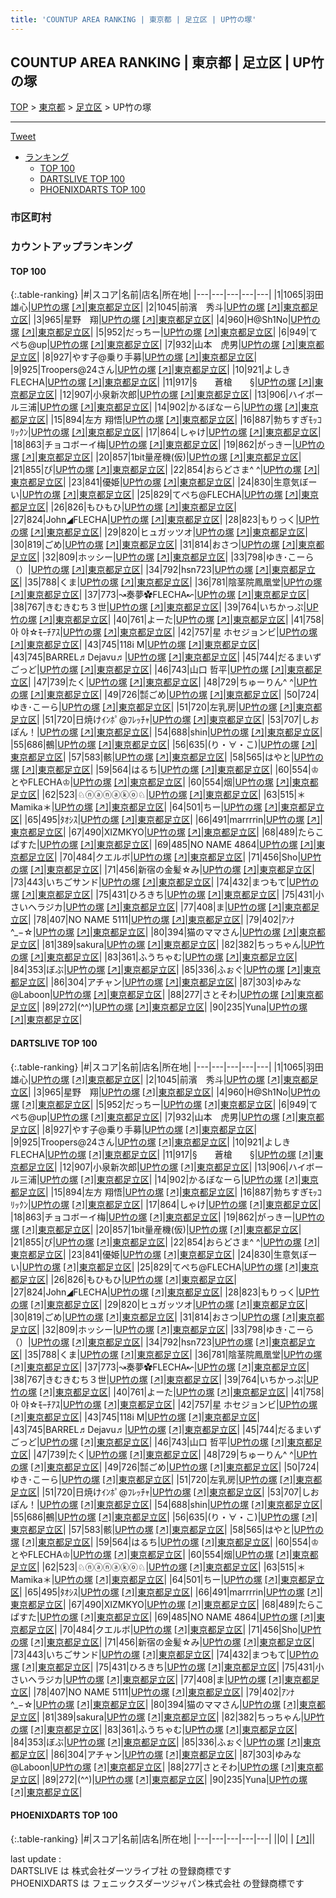 ```yaml
---
title: 'COUNTUP AREA RANKING | 東京都 | 足立区 | UP竹の塚'
---
```

## COUNTUP AREA RANKING | 東京都 | 足立区 | UP竹の塚

[TOP](/darts/rank/) > [東京都](/darts/rank/東京都/) > [足立区](/darts/rank/東京都/足立区/) > UP竹の塚

___

<a href="https://twitter.com/share?ref_src=twsrc%5Etfw" data-text="COUNTUP AREA RANKING | 東京都足立区UP竹の塚" class="twitter-share-button" data-hashtags="DARTSLIVE,PHOENIXDARTS,darts,ダーツ" data-show-count="false">Tweet</a>

* [ランキング](#カウントアップランキング)
    * [TOP 100](#top-100)
    * [DARTSLIVE TOP 100](#dartslive-top-100)
    * [PHOENIXDARTS TOP 100](#phoenixdarts-top-100)

### 市区町村

<ul>

</ul>

### カウントアップランキング

#### TOP 100



{:.table-ranking}
|#|スコア|名前|店名|所在地|
|---|---|---|---|---|
|1|1065|<span class="rank-name-dl">羽田 雄心</span>|<a href="/darts/rank/shops/2d61fae7ee009534774c926eb736cb5a.html">UP竹の塚</a> <a href="https://search.dartslive.com/jp/shop/2d61fae7ee009534774c926eb736cb5a">[↗]</a>|<a href="/darts/rank/東京都/足立区">東京都足立区</a>|
|2|1045|<span class="rank-name-dl">前濱　秀斗</span>|<a href="/darts/rank/shops/2d61fae7ee009534774c926eb736cb5a.html">UP竹の塚</a> <a href="https://search.dartslive.com/jp/shop/2d61fae7ee009534774c926eb736cb5a">[↗]</a>|<a href="/darts/rank/東京都/足立区">東京都足立区</a>|
|3|965|<span class="rank-name-dl">星野　翔</span>|<a href="/darts/rank/shops/2d61fae7ee009534774c926eb736cb5a.html">UP竹の塚</a> <a href="https://search.dartslive.com/jp/shop/2d61fae7ee009534774c926eb736cb5a">[↗]</a>|<a href="/darts/rank/東京都/足立区">東京都足立区</a>|
|4|960|<span class="rank-name-dl">H@Sh1No</span>|<a href="/darts/rank/shops/2d61fae7ee009534774c926eb736cb5a.html">UP竹の塚</a> <a href="https://search.dartslive.com/jp/shop/2d61fae7ee009534774c926eb736cb5a">[↗]</a>|<a href="/darts/rank/東京都/足立区">東京都足立区</a>|
|5|952|<span class="rank-name-dl">だっちー</span>|<a href="/darts/rank/shops/2d61fae7ee009534774c926eb736cb5a.html">UP竹の塚</a> <a href="https://search.dartslive.com/jp/shop/2d61fae7ee009534774c926eb736cb5a">[↗]</a>|<a href="/darts/rank/東京都/足立区">東京都足立区</a>|
|6|949|<span class="rank-name-dl">てぺち@up</span>|<a href="/darts/rank/shops/2d61fae7ee009534774c926eb736cb5a.html">UP竹の塚</a> <a href="https://search.dartslive.com/jp/shop/2d61fae7ee009534774c926eb736cb5a">[↗]</a>|<a href="/darts/rank/東京都/足立区">東京都足立区</a>|
|7|932|<span class="rank-name-dl">山本　虎男</span>|<a href="/darts/rank/shops/2d61fae7ee009534774c926eb736cb5a.html">UP竹の塚</a> <a href="https://search.dartslive.com/jp/shop/2d61fae7ee009534774c926eb736cb5a">[↗]</a>|<a href="/darts/rank/東京都/足立区">東京都足立区</a>|
|8|927|<span class="rank-name-dl">やす子@乗り手募</span>|<a href="/darts/rank/shops/2d61fae7ee009534774c926eb736cb5a.html">UP竹の塚</a> <a href="https://search.dartslive.com/jp/shop/2d61fae7ee009534774c926eb736cb5a">[↗]</a>|<a href="/darts/rank/東京都/足立区">東京都足立区</a>|
|9|925|<span class="rank-name-dl">Troopers@24さん</span>|<a href="/darts/rank/shops/2d61fae7ee009534774c926eb736cb5a.html">UP竹の塚</a> <a href="https://search.dartslive.com/jp/shop/2d61fae7ee009534774c926eb736cb5a">[↗]</a>|<a href="/darts/rank/東京都/足立区">東京都足立区</a>|
|10|921|<span class="rank-name-dl">よしきFLECHA</span>|<a href="/darts/rank/shops/2d61fae7ee009534774c926eb736cb5a.html">UP竹の塚</a> <a href="https://search.dartslive.com/jp/shop/2d61fae7ee009534774c926eb736cb5a">[↗]</a>|<a href="/darts/rank/東京都/足立区">東京都足立区</a>|
|11|917|<span class="rank-name-dl">§　　蒼槍　　§</span>|<a href="/darts/rank/shops/2d61fae7ee009534774c926eb736cb5a.html">UP竹の塚</a> <a href="https://search.dartslive.com/jp/shop/2d61fae7ee009534774c926eb736cb5a">[↗]</a>|<a href="/darts/rank/東京都/足立区">東京都足立区</a>|
|12|907|<span class="rank-name-dl">小泉新次郎</span>|<a href="/darts/rank/shops/2d61fae7ee009534774c926eb736cb5a.html">UP竹の塚</a> <a href="https://search.dartslive.com/jp/shop/2d61fae7ee009534774c926eb736cb5a">[↗]</a>|<a href="/darts/rank/東京都/足立区">東京都足立区</a>|
|13|906|<span class="rank-name-dl">ハイボール三浦</span>|<a href="/darts/rank/shops/2d61fae7ee009534774c926eb736cb5a.html">UP竹の塚</a> <a href="https://search.dartslive.com/jp/shop/2d61fae7ee009534774c926eb736cb5a">[↗]</a>|<a href="/darts/rank/東京都/足立区">東京都足立区</a>|
|14|902|<span class="rank-name-dl">かるぼなーら</span>|<a href="/darts/rank/shops/2d61fae7ee009534774c926eb736cb5a.html">UP竹の塚</a> <a href="https://search.dartslive.com/jp/shop/2d61fae7ee009534774c926eb736cb5a">[↗]</a>|<a href="/darts/rank/東京都/足立区">東京都足立区</a>|
|15|894|<span class="rank-name-dl">左方 翔悟</span>|<a href="/darts/rank/shops/2d61fae7ee009534774c926eb736cb5a.html">UP竹の塚</a> <a href="https://search.dartslive.com/jp/shop/2d61fae7ee009534774c926eb736cb5a">[↗]</a>|<a href="/darts/rank/東京都/足立区">東京都足立区</a>|
|16|887|<span class="rank-name-dl">勃ちすぎﾓｯｺﾘｯｸﾝ</span>|<a href="/darts/rank/shops/2d61fae7ee009534774c926eb736cb5a.html">UP竹の塚</a> <a href="https://search.dartslive.com/jp/shop/2d61fae7ee009534774c926eb736cb5a">[↗]</a>|<a href="/darts/rank/東京都/足立区">東京都足立区</a>|
|17|864|<span class="rank-name-dl">しゃけ</span>|<a href="/darts/rank/shops/2d61fae7ee009534774c926eb736cb5a.html">UP竹の塚</a> <a href="https://search.dartslive.com/jp/shop/2d61fae7ee009534774c926eb736cb5a">[↗]</a>|<a href="/darts/rank/東京都/足立区">東京都足立区</a>|
|18|863|<span class="rank-name-dl">チョコボーイ梅</span>|<a href="/darts/rank/shops/2d61fae7ee009534774c926eb736cb5a.html">UP竹の塚</a> <a href="https://search.dartslive.com/jp/shop/2d61fae7ee009534774c926eb736cb5a">[↗]</a>|<a href="/darts/rank/東京都/足立区">東京都足立区</a>|
|19|862|<span class="rank-name-dl">がっきー</span>|<a href="/darts/rank/shops/2d61fae7ee009534774c926eb736cb5a.html">UP竹の塚</a> <a href="https://search.dartslive.com/jp/shop/2d61fae7ee009534774c926eb736cb5a">[↗]</a>|<a href="/darts/rank/東京都/足立区">東京都足立区</a>|
|20|857|<span class="rank-name-dl">1bit量産機(仮)</span>|<a href="/darts/rank/shops/2d61fae7ee009534774c926eb736cb5a.html">UP竹の塚</a> <a href="https://search.dartslive.com/jp/shop/2d61fae7ee009534774c926eb736cb5a">[↗]</a>|<a href="/darts/rank/東京都/足立区">東京都足立区</a>|
|21|855|<span class="rank-name-dl">ぴ</span>|<a href="/darts/rank/shops/2d61fae7ee009534774c926eb736cb5a.html">UP竹の塚</a> <a href="https://search.dartslive.com/jp/shop/2d61fae7ee009534774c926eb736cb5a">[↗]</a>|<a href="/darts/rank/東京都/足立区">東京都足立区</a>|
|22|854|<span class="rank-name-dl">おらどさま^ ^</span>|<a href="/darts/rank/shops/2d61fae7ee009534774c926eb736cb5a.html">UP竹の塚</a> <a href="https://search.dartslive.com/jp/shop/2d61fae7ee009534774c926eb736cb5a">[↗]</a>|<a href="/darts/rank/東京都/足立区">東京都足立区</a>|
|23|841|<span class="rank-name-dl">優姫</span>|<a href="/darts/rank/shops/2d61fae7ee009534774c926eb736cb5a.html">UP竹の塚</a> <a href="https://search.dartslive.com/jp/shop/2d61fae7ee009534774c926eb736cb5a">[↗]</a>|<a href="/darts/rank/東京都/足立区">東京都足立区</a>|
|24|830|<span class="rank-name-dl">生意気ぼーい</span>|<a href="/darts/rank/shops/2d61fae7ee009534774c926eb736cb5a.html">UP竹の塚</a> <a href="https://search.dartslive.com/jp/shop/2d61fae7ee009534774c926eb736cb5a">[↗]</a>|<a href="/darts/rank/東京都/足立区">東京都足立区</a>|
|25|829|<span class="rank-name-dl">てぺち@FLECHA</span>|<a href="/darts/rank/shops/2d61fae7ee009534774c926eb736cb5a.html">UP竹の塚</a> <a href="https://search.dartslive.com/jp/shop/2d61fae7ee009534774c926eb736cb5a">[↗]</a>|<a href="/darts/rank/東京都/足立区">東京都足立区</a>|
|26|826|<span class="rank-name-dl">もひもひ</span>|<a href="/darts/rank/shops/2d61fae7ee009534774c926eb736cb5a.html">UP竹の塚</a> <a href="https://search.dartslive.com/jp/shop/2d61fae7ee009534774c926eb736cb5a">[↗]</a>|<a href="/darts/rank/東京都/足立区">東京都足立区</a>|
|27|824|<span class="rank-name-dl">John◢FLECHA</span>|<a href="/darts/rank/shops/2d61fae7ee009534774c926eb736cb5a.html">UP竹の塚</a> <a href="https://search.dartslive.com/jp/shop/2d61fae7ee009534774c926eb736cb5a">[↗]</a>|<a href="/darts/rank/東京都/足立区">東京都足立区</a>|
|28|823|<span class="rank-name-dl">もりっく</span>|<a href="/darts/rank/shops/2d61fae7ee009534774c926eb736cb5a.html">UP竹の塚</a> <a href="https://search.dartslive.com/jp/shop/2d61fae7ee009534774c926eb736cb5a">[↗]</a>|<a href="/darts/rank/東京都/足立区">東京都足立区</a>|
|29|820|<span class="rank-name-dl">ヒュガッツオ</span>|<a href="/darts/rank/shops/2d61fae7ee009534774c926eb736cb5a.html">UP竹の塚</a> <a href="https://search.dartslive.com/jp/shop/2d61fae7ee009534774c926eb736cb5a">[↗]</a>|<a href="/darts/rank/東京都/足立区">東京都足立区</a>|
|30|819|<span class="rank-name-dl">ごめ</span>|<a href="/darts/rank/shops/2d61fae7ee009534774c926eb736cb5a.html">UP竹の塚</a> <a href="https://search.dartslive.com/jp/shop/2d61fae7ee009534774c926eb736cb5a">[↗]</a>|<a href="/darts/rank/東京都/足立区">東京都足立区</a>|
|31|814|<span class="rank-name-dl">おさつ</span>|<a href="/darts/rank/shops/2d61fae7ee009534774c926eb736cb5a.html">UP竹の塚</a> <a href="https://search.dartslive.com/jp/shop/2d61fae7ee009534774c926eb736cb5a">[↗]</a>|<a href="/darts/rank/東京都/足立区">東京都足立区</a>|
|32|809|<span class="rank-name-dl">ホッシー</span>|<a href="/darts/rank/shops/2d61fae7ee009534774c926eb736cb5a.html">UP竹の塚</a> <a href="https://search.dartslive.com/jp/shop/2d61fae7ee009534774c926eb736cb5a">[↗]</a>|<a href="/darts/rank/東京都/足立区">東京都足立区</a>|
|33|798|<span class="rank-name-dl">ゆき･こーら（）</span>|<a href="/darts/rank/shops/2d61fae7ee009534774c926eb736cb5a.html">UP竹の塚</a> <a href="https://search.dartslive.com/jp/shop/2d61fae7ee009534774c926eb736cb5a">[↗]</a>|<a href="/darts/rank/東京都/足立区">東京都足立区</a>|
|34|792|<span class="rank-name-dl">hsn723</span>|<a href="/darts/rank/shops/2d61fae7ee009534774c926eb736cb5a.html">UP竹の塚</a> <a href="https://search.dartslive.com/jp/shop/2d61fae7ee009534774c926eb736cb5a">[↗]</a>|<a href="/darts/rank/東京都/足立区">東京都足立区</a>|
|35|788|<span class="rank-name-dl">くま</span>|<a href="/darts/rank/shops/2d61fae7ee009534774c926eb736cb5a.html">UP竹の塚</a> <a href="https://search.dartslive.com/jp/shop/2d61fae7ee009534774c926eb736cb5a">[↗]</a>|<a href="/darts/rank/東京都/足立区">東京都足立区</a>|
|36|781|<span class="rank-name-dl">陰茎院鳳凰堂</span>|<a href="/darts/rank/shops/2d61fae7ee009534774c926eb736cb5a.html">UP竹の塚</a> <a href="https://search.dartslive.com/jp/shop/2d61fae7ee009534774c926eb736cb5a">[↗]</a>|<a href="/darts/rank/東京都/足立区">東京都足立区</a>|
|37|773|<span class="rank-name-dl">↝奏夢✿FLECHA↜</span>|<a href="/darts/rank/shops/2d61fae7ee009534774c926eb736cb5a.html">UP竹の塚</a> <a href="https://search.dartslive.com/jp/shop/2d61fae7ee009534774c926eb736cb5a">[↗]</a>|<a href="/darts/rank/東京都/足立区">東京都足立区</a>|
|38|767|<span class="rank-name-dl">きむきむち３世</span>|<a href="/darts/rank/shops/2d61fae7ee009534774c926eb736cb5a.html">UP竹の塚</a> <a href="https://search.dartslive.com/jp/shop/2d61fae7ee009534774c926eb736cb5a">[↗]</a>|<a href="/darts/rank/東京都/足立区">東京都足立区</a>|
|39|764|<span class="rank-name-dl">いちかっぷ</span>|<a href="/darts/rank/shops/2d61fae7ee009534774c926eb736cb5a.html">UP竹の塚</a> <a href="https://search.dartslive.com/jp/shop/2d61fae7ee009534774c926eb736cb5a">[↗]</a>|<a href="/darts/rank/東京都/足立区">東京都足立区</a>|
|40|761|<span class="rank-name-dl">よーた</span>|<a href="/darts/rank/shops/2d61fae7ee009534774c926eb736cb5a.html">UP竹の塚</a> <a href="https://search.dartslive.com/jp/shop/2d61fae7ee009534774c926eb736cb5a">[↗]</a>|<a href="/darts/rank/東京都/足立区">東京都足立区</a>|
|41|758|<span class="rank-name-dl">아 야‪☆ﾓｰﾁｱｽ</span>|<a href="/darts/rank/shops/2d61fae7ee009534774c926eb736cb5a.html">UP竹の塚</a> <a href="https://search.dartslive.com/jp/shop/2d61fae7ee009534774c926eb736cb5a">[↗]</a>|<a href="/darts/rank/東京都/足立区">東京都足立区</a>|
|42|757|<span class="rank-name-dl">星 ホセジョンビ</span>|<a href="/darts/rank/shops/2d61fae7ee009534774c926eb736cb5a.html">UP竹の塚</a> <a href="https://search.dartslive.com/jp/shop/2d61fae7ee009534774c926eb736cb5a">[↗]</a>|<a href="/darts/rank/東京都/足立区">東京都足立区</a>|
|43|745|<span class="rank-name-dl">118i M</span>|<a href="/darts/rank/shops/2d61fae7ee009534774c926eb736cb5a.html">UP竹の塚</a> <a href="https://search.dartslive.com/jp/shop/2d61fae7ee009534774c926eb736cb5a">[↗]</a>|<a href="/darts/rank/東京都/足立区">東京都足立区</a>|
|43|745|<span class="rank-name-dl">BARREL♬Dejavu♬</span>|<a href="/darts/rank/shops/2d61fae7ee009534774c926eb736cb5a.html">UP竹の塚</a> <a href="https://search.dartslive.com/jp/shop/2d61fae7ee009534774c926eb736cb5a">[↗]</a>|<a href="/darts/rank/東京都/足立区">東京都足立区</a>|
|45|744|<span class="rank-name-dl">だるまいずごっど</span>|<a href="/darts/rank/shops/2d61fae7ee009534774c926eb736cb5a.html">UP竹の塚</a> <a href="https://search.dartslive.com/jp/shop/2d61fae7ee009534774c926eb736cb5a">[↗]</a>|<a href="/darts/rank/東京都/足立区">東京都足立区</a>|
|46|743|<span class="rank-name-dl">山口 哲平</span>|<a href="/darts/rank/shops/2d61fae7ee009534774c926eb736cb5a.html">UP竹の塚</a> <a href="https://search.dartslive.com/jp/shop/2d61fae7ee009534774c926eb736cb5a">[↗]</a>|<a href="/darts/rank/東京都/足立区">東京都足立区</a>|
|47|739|<span class="rank-name-dl">たく</span>|<a href="/darts/rank/shops/2d61fae7ee009534774c926eb736cb5a.html">UP竹の塚</a> <a href="https://search.dartslive.com/jp/shop/2d61fae7ee009534774c926eb736cb5a">[↗]</a>|<a href="/darts/rank/東京都/足立区">東京都足立区</a>|
|48|729|<span class="rank-name-dl">ちゅーりん^ ^</span>|<a href="/darts/rank/shops/2d61fae7ee009534774c926eb736cb5a.html">UP竹の塚</a> <a href="https://search.dartslive.com/jp/shop/2d61fae7ee009534774c926eb736cb5a">[↗]</a>|<a href="/darts/rank/東京都/足立区">東京都足立区</a>|
|49|726|<span class="rank-name-dl">㍿ごめ</span>|<a href="/darts/rank/shops/2d61fae7ee009534774c926eb736cb5a.html">UP竹の塚</a> <a href="https://search.dartslive.com/jp/shop/2d61fae7ee009534774c926eb736cb5a">[↗]</a>|<a href="/darts/rank/東京都/足立区">東京都足立区</a>|
|50|724|<span class="rank-name-dl">ゆき･こーら</span>|<a href="/darts/rank/shops/2d61fae7ee009534774c926eb736cb5a.html">UP竹の塚</a> <a href="https://search.dartslive.com/jp/shop/2d61fae7ee009534774c926eb736cb5a">[↗]</a>|<a href="/darts/rank/東京都/足立区">東京都足立区</a>|
|51|720|<span class="rank-name-dl">左乳房</span>|<a href="/darts/rank/shops/2d61fae7ee009534774c926eb736cb5a.html">UP竹の塚</a> <a href="https://search.dartslive.com/jp/shop/2d61fae7ee009534774c926eb736cb5a">[↗]</a>|<a href="/darts/rank/東京都/足立区">東京都足立区</a>|
|51|720|<span class="rank-name-dl">日焼けｲﾝﾎﾟ@ﾌﾚｯﾁｬ</span>|<a href="/darts/rank/shops/2d61fae7ee009534774c926eb736cb5a.html">UP竹の塚</a> <a href="https://search.dartslive.com/jp/shop/2d61fae7ee009534774c926eb736cb5a">[↗]</a>|<a href="/darts/rank/東京都/足立区">東京都足立区</a>|
|53|707|<span class="rank-name-dl">しおぽん！</span>|<a href="/darts/rank/shops/2d61fae7ee009534774c926eb736cb5a.html">UP竹の塚</a> <a href="https://search.dartslive.com/jp/shop/2d61fae7ee009534774c926eb736cb5a">[↗]</a>|<a href="/darts/rank/東京都/足立区">東京都足立区</a>|
|54|688|<span class="rank-name-dl">shin</span>|<a href="/darts/rank/shops/2d61fae7ee009534774c926eb736cb5a.html">UP竹の塚</a> <a href="https://search.dartslive.com/jp/shop/2d61fae7ee009534774c926eb736cb5a">[↗]</a>|<a href="/darts/rank/東京都/足立区">東京都足立区</a>|
|55|686|<span class="rank-name-dl">鵺</span>|<a href="/darts/rank/shops/2d61fae7ee009534774c926eb736cb5a.html">UP竹の塚</a> <a href="https://search.dartslive.com/jp/shop/2d61fae7ee009534774c926eb736cb5a">[↗]</a>|<a href="/darts/rank/東京都/足立区">東京都足立区</a>|
|56|635|<span class="rank-name-dl">(り・∀・こ)</span>|<a href="/darts/rank/shops/2d61fae7ee009534774c926eb736cb5a.html">UP竹の塚</a> <a href="https://search.dartslive.com/jp/shop/2d61fae7ee009534774c926eb736cb5a">[↗]</a>|<a href="/darts/rank/東京都/足立区">東京都足立区</a>|
|57|583|<span class="rank-name-dl">骸</span>|<a href="/darts/rank/shops/2d61fae7ee009534774c926eb736cb5a.html">UP竹の塚</a> <a href="https://search.dartslive.com/jp/shop/2d61fae7ee009534774c926eb736cb5a">[↗]</a>|<a href="/darts/rank/東京都/足立区">東京都足立区</a>|
|58|565|<span class="rank-name-dl">はやと</span>|<a href="/darts/rank/shops/2d61fae7ee009534774c926eb736cb5a.html">UP竹の塚</a> <a href="https://search.dartslive.com/jp/shop/2d61fae7ee009534774c926eb736cb5a">[↗]</a>|<a href="/darts/rank/東京都/足立区">東京都足立区</a>|
|59|564|<span class="rank-name-dl">はるち</span>|<a href="/darts/rank/shops/2d61fae7ee009534774c926eb736cb5a.html">UP竹の塚</a> <a href="https://search.dartslive.com/jp/shop/2d61fae7ee009534774c926eb736cb5a">[↗]</a>|<a href="/darts/rank/東京都/足立区">東京都足立区</a>|
|60|554|<span class="rank-name-dl">♔とやFLECHA♔</span>|<a href="/darts/rank/shops/2d61fae7ee009534774c926eb736cb5a.html">UP竹の塚</a> <a href="https://search.dartslive.com/jp/shop/2d61fae7ee009534774c926eb736cb5a">[↗]</a>|<a href="/darts/rank/東京都/足立区">東京都足立区</a>|
|60|554|<span class="rank-name-dl">烟</span>|<a href="/darts/rank/shops/2d61fae7ee009534774c926eb736cb5a.html">UP竹の塚</a> <a href="https://search.dartslive.com/jp/shop/2d61fae7ee009534774c926eb736cb5a">[↗]</a>|<a href="/darts/rank/東京都/足立区">東京都足立区</a>|
|62|523|<span class="rank-name-dl">♘ⓝⓐⓝⓐⓚⓞ♘</span>|<a href="/darts/rank/shops/2d61fae7ee009534774c926eb736cb5a.html">UP竹の塚</a> <a href="https://search.dartslive.com/jp/shop/2d61fae7ee009534774c926eb736cb5a">[↗]</a>|<a href="/darts/rank/東京都/足立区">東京都足立区</a>|
|63|515|<span class="rank-name-dl">＊Mamika＊</span>|<a href="/darts/rank/shops/2d61fae7ee009534774c926eb736cb5a.html">UP竹の塚</a> <a href="https://search.dartslive.com/jp/shop/2d61fae7ee009534774c926eb736cb5a">[↗]</a>|<a href="/darts/rank/東京都/足立区">東京都足立区</a>|
|64|501|<span class="rank-name-dl">ちー</span>|<a href="/darts/rank/shops/2d61fae7ee009534774c926eb736cb5a.html">UP竹の塚</a> <a href="https://search.dartslive.com/jp/shop/2d61fae7ee009534774c926eb736cb5a">[↗]</a>|<a href="/darts/rank/東京都/足立区">東京都足立区</a>|
|65|495|<span class="rank-name-dl">ﾀｵｼｽ</span>|<a href="/darts/rank/shops/2d61fae7ee009534774c926eb736cb5a.html">UP竹の塚</a> <a href="https://search.dartslive.com/jp/shop/2d61fae7ee009534774c926eb736cb5a">[↗]</a>|<a href="/darts/rank/東京都/足立区">東京都足立区</a>|
|66|491|<span class="rank-name-dl">marrrrin</span>|<a href="/darts/rank/shops/2d61fae7ee009534774c926eb736cb5a.html">UP竹の塚</a> <a href="https://search.dartslive.com/jp/shop/2d61fae7ee009534774c926eb736cb5a">[↗]</a>|<a href="/darts/rank/東京都/足立区">東京都足立区</a>|
|67|490|<span class="rank-name-dl">XIZMKYO</span>|<a href="/darts/rank/shops/2d61fae7ee009534774c926eb736cb5a.html">UP竹の塚</a> <a href="https://search.dartslive.com/jp/shop/2d61fae7ee009534774c926eb736cb5a">[↗]</a>|<a href="/darts/rank/東京都/足立区">東京都足立区</a>|
|68|489|<span class="rank-name-dl">たらこぱすた</span>|<a href="/darts/rank/shops/2d61fae7ee009534774c926eb736cb5a.html">UP竹の塚</a> <a href="https://search.dartslive.com/jp/shop/2d61fae7ee009534774c926eb736cb5a">[↗]</a>|<a href="/darts/rank/東京都/足立区">東京都足立区</a>|
|69|485|<span class="rank-name-dl">NO NAME 4864</span>|<a href="/darts/rank/shops/2d61fae7ee009534774c926eb736cb5a.html">UP竹の塚</a> <a href="https://search.dartslive.com/jp/shop/2d61fae7ee009534774c926eb736cb5a">[↗]</a>|<a href="/darts/rank/東京都/足立区">東京都足立区</a>|
|70|484|<span class="rank-name-dl">クエルボ</span>|<a href="/darts/rank/shops/2d61fae7ee009534774c926eb736cb5a.html">UP竹の塚</a> <a href="https://search.dartslive.com/jp/shop/2d61fae7ee009534774c926eb736cb5a">[↗]</a>|<a href="/darts/rank/東京都/足立区">東京都足立区</a>|
|71|456|<span class="rank-name-dl">Sho</span>|<a href="/darts/rank/shops/2d61fae7ee009534774c926eb736cb5a.html">UP竹の塚</a> <a href="https://search.dartslive.com/jp/shop/2d61fae7ee009534774c926eb736cb5a">[↗]</a>|<a href="/darts/rank/東京都/足立区">東京都足立区</a>|
|71|456|<span class="rank-name-dl">新宿の金髪☆み</span>|<a href="/darts/rank/shops/2d61fae7ee009534774c926eb736cb5a.html">UP竹の塚</a> <a href="https://search.dartslive.com/jp/shop/2d61fae7ee009534774c926eb736cb5a">[↗]</a>|<a href="/darts/rank/東京都/足立区">東京都足立区</a>|
|73|443|<span class="rank-name-dl">いちごサンド</span>|<a href="/darts/rank/shops/2d61fae7ee009534774c926eb736cb5a.html">UP竹の塚</a> <a href="https://search.dartslive.com/jp/shop/2d61fae7ee009534774c926eb736cb5a">[↗]</a>|<a href="/darts/rank/東京都/足立区">東京都足立区</a>|
|74|432|<span class="rank-name-dl">まつもて</span>|<a href="/darts/rank/shops/2d61fae7ee009534774c926eb736cb5a.html">UP竹の塚</a> <a href="https://search.dartslive.com/jp/shop/2d61fae7ee009534774c926eb736cb5a">[↗]</a>|<a href="/darts/rank/東京都/足立区">東京都足立区</a>|
|75|431|<span class="rank-name-dl">ひろきち</span>|<a href="/darts/rank/shops/2d61fae7ee009534774c926eb736cb5a.html">UP竹の塚</a> <a href="https://search.dartslive.com/jp/shop/2d61fae7ee009534774c926eb736cb5a">[↗]</a>|<a href="/darts/rank/東京都/足立区">東京都足立区</a>|
|75|431|<span class="rank-name-dl">小さいヘラジカ</span>|<a href="/darts/rank/shops/2d61fae7ee009534774c926eb736cb5a.html">UP竹の塚</a> <a href="https://search.dartslive.com/jp/shop/2d61fae7ee009534774c926eb736cb5a">[↗]</a>|<a href="/darts/rank/東京都/足立区">東京都足立区</a>|
|77|408|<span class="rank-name-dl">ま</span>|<a href="/darts/rank/shops/2d61fae7ee009534774c926eb736cb5a.html">UP竹の塚</a> <a href="https://search.dartslive.com/jp/shop/2d61fae7ee009534774c926eb736cb5a">[↗]</a>|<a href="/darts/rank/東京都/足立区">東京都足立区</a>|
|78|407|<span class="rank-name-dl">NO NAME 5111</span>|<a href="/darts/rank/shops/2d61fae7ee009534774c926eb736cb5a.html">UP竹の塚</a> <a href="https://search.dartslive.com/jp/shop/2d61fae7ee009534774c926eb736cb5a">[↗]</a>|<a href="/darts/rank/東京都/足立区">東京都足立区</a>|
|79|402|<span class="rank-name-dl">ｱﾝﾅ^_−☆</span>|<a href="/darts/rank/shops/2d61fae7ee009534774c926eb736cb5a.html">UP竹の塚</a> <a href="https://search.dartslive.com/jp/shop/2d61fae7ee009534774c926eb736cb5a">[↗]</a>|<a href="/darts/rank/東京都/足立区">東京都足立区</a>|
|80|394|<span class="rank-name-dl">猫のママさん</span>|<a href="/darts/rank/shops/2d61fae7ee009534774c926eb736cb5a.html">UP竹の塚</a> <a href="https://search.dartslive.com/jp/shop/2d61fae7ee009534774c926eb736cb5a">[↗]</a>|<a href="/darts/rank/東京都/足立区">東京都足立区</a>|
|81|389|<span class="rank-name-dl">sakura</span>|<a href="/darts/rank/shops/2d61fae7ee009534774c926eb736cb5a.html">UP竹の塚</a> <a href="https://search.dartslive.com/jp/shop/2d61fae7ee009534774c926eb736cb5a">[↗]</a>|<a href="/darts/rank/東京都/足立区">東京都足立区</a>|
|82|382|<span class="rank-name-dl">ちっちゃん</span>|<a href="/darts/rank/shops/2d61fae7ee009534774c926eb736cb5a.html">UP竹の塚</a> <a href="https://search.dartslive.com/jp/shop/2d61fae7ee009534774c926eb736cb5a">[↗]</a>|<a href="/darts/rank/東京都/足立区">東京都足立区</a>|
|83|361|<span class="rank-name-dl">ふうちゃむ</span>|<a href="/darts/rank/shops/2d61fae7ee009534774c926eb736cb5a.html">UP竹の塚</a> <a href="https://search.dartslive.com/jp/shop/2d61fae7ee009534774c926eb736cb5a">[↗]</a>|<a href="/darts/rank/東京都/足立区">東京都足立区</a>|
|84|353|<span class="rank-name-dl">ぼぶ</span>|<a href="/darts/rank/shops/2d61fae7ee009534774c926eb736cb5a.html">UP竹の塚</a> <a href="https://search.dartslive.com/jp/shop/2d61fae7ee009534774c926eb736cb5a">[↗]</a>|<a href="/darts/rank/東京都/足立区">東京都足立区</a>|
|85|336|<span class="rank-name-dl">ふぉぐ</span>|<a href="/darts/rank/shops/2d61fae7ee009534774c926eb736cb5a.html">UP竹の塚</a> <a href="https://search.dartslive.com/jp/shop/2d61fae7ee009534774c926eb736cb5a">[↗]</a>|<a href="/darts/rank/東京都/足立区">東京都足立区</a>|
|86|304|<span class="rank-name-dl">アチャン</span>|<a href="/darts/rank/shops/2d61fae7ee009534774c926eb736cb5a.html">UP竹の塚</a> <a href="https://search.dartslive.com/jp/shop/2d61fae7ee009534774c926eb736cb5a">[↗]</a>|<a href="/darts/rank/東京都/足立区">東京都足立区</a>|
|87|303|<span class="rank-name-dl">ゆみな@Laboon</span>|<a href="/darts/rank/shops/2d61fae7ee009534774c926eb736cb5a.html">UP竹の塚</a> <a href="https://search.dartslive.com/jp/shop/2d61fae7ee009534774c926eb736cb5a">[↗]</a>|<a href="/darts/rank/東京都/足立区">東京都足立区</a>|
|88|277|<span class="rank-name-dl">さとそわ</span>|<a href="/darts/rank/shops/2d61fae7ee009534774c926eb736cb5a.html">UP竹の塚</a> <a href="https://search.dartslive.com/jp/shop/2d61fae7ee009534774c926eb736cb5a">[↗]</a>|<a href="/darts/rank/東京都/足立区">東京都足立区</a>|
|89|272|<span class="rank-name-dl">(^^)</span>|<a href="/darts/rank/shops/2d61fae7ee009534774c926eb736cb5a.html">UP竹の塚</a> <a href="https://search.dartslive.com/jp/shop/2d61fae7ee009534774c926eb736cb5a">[↗]</a>|<a href="/darts/rank/東京都/足立区">東京都足立区</a>|
|90|235|<span class="rank-name-dl">Yuna</span>|<a href="/darts/rank/shops/2d61fae7ee009534774c926eb736cb5a.html">UP竹の塚</a> <a href="https://search.dartslive.com/jp/shop/2d61fae7ee009534774c926eb736cb5a">[↗]</a>|<a href="/darts/rank/東京都/足立区">東京都足立区</a>|


#### DARTSLIVE TOP 100



{:.table-ranking}
|#|スコア|名前|店名|所在地|
|---|---|---|---|---|
|1|1065|<span class="rank-name-dl">羽田 雄心</span>|<a href="/darts/rank/shops/2d61fae7ee009534774c926eb736cb5a.html">UP竹の塚</a> <a href="https://search.dartslive.com/jp/shop/2d61fae7ee009534774c926eb736cb5a">[↗]</a>|<a href="/darts/rank/東京都/足立区">東京都足立区</a>|
|2|1045|<span class="rank-name-dl">前濱　秀斗</span>|<a href="/darts/rank/shops/2d61fae7ee009534774c926eb736cb5a.html">UP竹の塚</a> <a href="https://search.dartslive.com/jp/shop/2d61fae7ee009534774c926eb736cb5a">[↗]</a>|<a href="/darts/rank/東京都/足立区">東京都足立区</a>|
|3|965|<span class="rank-name-dl">星野　翔</span>|<a href="/darts/rank/shops/2d61fae7ee009534774c926eb736cb5a.html">UP竹の塚</a> <a href="https://search.dartslive.com/jp/shop/2d61fae7ee009534774c926eb736cb5a">[↗]</a>|<a href="/darts/rank/東京都/足立区">東京都足立区</a>|
|4|960|<span class="rank-name-dl">H@Sh1No</span>|<a href="/darts/rank/shops/2d61fae7ee009534774c926eb736cb5a.html">UP竹の塚</a> <a href="https://search.dartslive.com/jp/shop/2d61fae7ee009534774c926eb736cb5a">[↗]</a>|<a href="/darts/rank/東京都/足立区">東京都足立区</a>|
|5|952|<span class="rank-name-dl">だっちー</span>|<a href="/darts/rank/shops/2d61fae7ee009534774c926eb736cb5a.html">UP竹の塚</a> <a href="https://search.dartslive.com/jp/shop/2d61fae7ee009534774c926eb736cb5a">[↗]</a>|<a href="/darts/rank/東京都/足立区">東京都足立区</a>|
|6|949|<span class="rank-name-dl">てぺち@up</span>|<a href="/darts/rank/shops/2d61fae7ee009534774c926eb736cb5a.html">UP竹の塚</a> <a href="https://search.dartslive.com/jp/shop/2d61fae7ee009534774c926eb736cb5a">[↗]</a>|<a href="/darts/rank/東京都/足立区">東京都足立区</a>|
|7|932|<span class="rank-name-dl">山本　虎男</span>|<a href="/darts/rank/shops/2d61fae7ee009534774c926eb736cb5a.html">UP竹の塚</a> <a href="https://search.dartslive.com/jp/shop/2d61fae7ee009534774c926eb736cb5a">[↗]</a>|<a href="/darts/rank/東京都/足立区">東京都足立区</a>|
|8|927|<span class="rank-name-dl">やす子@乗り手募</span>|<a href="/darts/rank/shops/2d61fae7ee009534774c926eb736cb5a.html">UP竹の塚</a> <a href="https://search.dartslive.com/jp/shop/2d61fae7ee009534774c926eb736cb5a">[↗]</a>|<a href="/darts/rank/東京都/足立区">東京都足立区</a>|
|9|925|<span class="rank-name-dl">Troopers@24さん</span>|<a href="/darts/rank/shops/2d61fae7ee009534774c926eb736cb5a.html">UP竹の塚</a> <a href="https://search.dartslive.com/jp/shop/2d61fae7ee009534774c926eb736cb5a">[↗]</a>|<a href="/darts/rank/東京都/足立区">東京都足立区</a>|
|10|921|<span class="rank-name-dl">よしきFLECHA</span>|<a href="/darts/rank/shops/2d61fae7ee009534774c926eb736cb5a.html">UP竹の塚</a> <a href="https://search.dartslive.com/jp/shop/2d61fae7ee009534774c926eb736cb5a">[↗]</a>|<a href="/darts/rank/東京都/足立区">東京都足立区</a>|
|11|917|<span class="rank-name-dl">§　　蒼槍　　§</span>|<a href="/darts/rank/shops/2d61fae7ee009534774c926eb736cb5a.html">UP竹の塚</a> <a href="https://search.dartslive.com/jp/shop/2d61fae7ee009534774c926eb736cb5a">[↗]</a>|<a href="/darts/rank/東京都/足立区">東京都足立区</a>|
|12|907|<span class="rank-name-dl">小泉新次郎</span>|<a href="/darts/rank/shops/2d61fae7ee009534774c926eb736cb5a.html">UP竹の塚</a> <a href="https://search.dartslive.com/jp/shop/2d61fae7ee009534774c926eb736cb5a">[↗]</a>|<a href="/darts/rank/東京都/足立区">東京都足立区</a>|
|13|906|<span class="rank-name-dl">ハイボール三浦</span>|<a href="/darts/rank/shops/2d61fae7ee009534774c926eb736cb5a.html">UP竹の塚</a> <a href="https://search.dartslive.com/jp/shop/2d61fae7ee009534774c926eb736cb5a">[↗]</a>|<a href="/darts/rank/東京都/足立区">東京都足立区</a>|
|14|902|<span class="rank-name-dl">かるぼなーら</span>|<a href="/darts/rank/shops/2d61fae7ee009534774c926eb736cb5a.html">UP竹の塚</a> <a href="https://search.dartslive.com/jp/shop/2d61fae7ee009534774c926eb736cb5a">[↗]</a>|<a href="/darts/rank/東京都/足立区">東京都足立区</a>|
|15|894|<span class="rank-name-dl">左方 翔悟</span>|<a href="/darts/rank/shops/2d61fae7ee009534774c926eb736cb5a.html">UP竹の塚</a> <a href="https://search.dartslive.com/jp/shop/2d61fae7ee009534774c926eb736cb5a">[↗]</a>|<a href="/darts/rank/東京都/足立区">東京都足立区</a>|
|16|887|<span class="rank-name-dl">勃ちすぎﾓｯｺﾘｯｸﾝ</span>|<a href="/darts/rank/shops/2d61fae7ee009534774c926eb736cb5a.html">UP竹の塚</a> <a href="https://search.dartslive.com/jp/shop/2d61fae7ee009534774c926eb736cb5a">[↗]</a>|<a href="/darts/rank/東京都/足立区">東京都足立区</a>|
|17|864|<span class="rank-name-dl">しゃけ</span>|<a href="/darts/rank/shops/2d61fae7ee009534774c926eb736cb5a.html">UP竹の塚</a> <a href="https://search.dartslive.com/jp/shop/2d61fae7ee009534774c926eb736cb5a">[↗]</a>|<a href="/darts/rank/東京都/足立区">東京都足立区</a>|
|18|863|<span class="rank-name-dl">チョコボーイ梅</span>|<a href="/darts/rank/shops/2d61fae7ee009534774c926eb736cb5a.html">UP竹の塚</a> <a href="https://search.dartslive.com/jp/shop/2d61fae7ee009534774c926eb736cb5a">[↗]</a>|<a href="/darts/rank/東京都/足立区">東京都足立区</a>|
|19|862|<span class="rank-name-dl">がっきー</span>|<a href="/darts/rank/shops/2d61fae7ee009534774c926eb736cb5a.html">UP竹の塚</a> <a href="https://search.dartslive.com/jp/shop/2d61fae7ee009534774c926eb736cb5a">[↗]</a>|<a href="/darts/rank/東京都/足立区">東京都足立区</a>|
|20|857|<span class="rank-name-dl">1bit量産機(仮)</span>|<a href="/darts/rank/shops/2d61fae7ee009534774c926eb736cb5a.html">UP竹の塚</a> <a href="https://search.dartslive.com/jp/shop/2d61fae7ee009534774c926eb736cb5a">[↗]</a>|<a href="/darts/rank/東京都/足立区">東京都足立区</a>|
|21|855|<span class="rank-name-dl">ぴ</span>|<a href="/darts/rank/shops/2d61fae7ee009534774c926eb736cb5a.html">UP竹の塚</a> <a href="https://search.dartslive.com/jp/shop/2d61fae7ee009534774c926eb736cb5a">[↗]</a>|<a href="/darts/rank/東京都/足立区">東京都足立区</a>|
|22|854|<span class="rank-name-dl">おらどさま^ ^</span>|<a href="/darts/rank/shops/2d61fae7ee009534774c926eb736cb5a.html">UP竹の塚</a> <a href="https://search.dartslive.com/jp/shop/2d61fae7ee009534774c926eb736cb5a">[↗]</a>|<a href="/darts/rank/東京都/足立区">東京都足立区</a>|
|23|841|<span class="rank-name-dl">優姫</span>|<a href="/darts/rank/shops/2d61fae7ee009534774c926eb736cb5a.html">UP竹の塚</a> <a href="https://search.dartslive.com/jp/shop/2d61fae7ee009534774c926eb736cb5a">[↗]</a>|<a href="/darts/rank/東京都/足立区">東京都足立区</a>|
|24|830|<span class="rank-name-dl">生意気ぼーい</span>|<a href="/darts/rank/shops/2d61fae7ee009534774c926eb736cb5a.html">UP竹の塚</a> <a href="https://search.dartslive.com/jp/shop/2d61fae7ee009534774c926eb736cb5a">[↗]</a>|<a href="/darts/rank/東京都/足立区">東京都足立区</a>|
|25|829|<span class="rank-name-dl">てぺち@FLECHA</span>|<a href="/darts/rank/shops/2d61fae7ee009534774c926eb736cb5a.html">UP竹の塚</a> <a href="https://search.dartslive.com/jp/shop/2d61fae7ee009534774c926eb736cb5a">[↗]</a>|<a href="/darts/rank/東京都/足立区">東京都足立区</a>|
|26|826|<span class="rank-name-dl">もひもひ</span>|<a href="/darts/rank/shops/2d61fae7ee009534774c926eb736cb5a.html">UP竹の塚</a> <a href="https://search.dartslive.com/jp/shop/2d61fae7ee009534774c926eb736cb5a">[↗]</a>|<a href="/darts/rank/東京都/足立区">東京都足立区</a>|
|27|824|<span class="rank-name-dl">John◢FLECHA</span>|<a href="/darts/rank/shops/2d61fae7ee009534774c926eb736cb5a.html">UP竹の塚</a> <a href="https://search.dartslive.com/jp/shop/2d61fae7ee009534774c926eb736cb5a">[↗]</a>|<a href="/darts/rank/東京都/足立区">東京都足立区</a>|
|28|823|<span class="rank-name-dl">もりっく</span>|<a href="/darts/rank/shops/2d61fae7ee009534774c926eb736cb5a.html">UP竹の塚</a> <a href="https://search.dartslive.com/jp/shop/2d61fae7ee009534774c926eb736cb5a">[↗]</a>|<a href="/darts/rank/東京都/足立区">東京都足立区</a>|
|29|820|<span class="rank-name-dl">ヒュガッツオ</span>|<a href="/darts/rank/shops/2d61fae7ee009534774c926eb736cb5a.html">UP竹の塚</a> <a href="https://search.dartslive.com/jp/shop/2d61fae7ee009534774c926eb736cb5a">[↗]</a>|<a href="/darts/rank/東京都/足立区">東京都足立区</a>|
|30|819|<span class="rank-name-dl">ごめ</span>|<a href="/darts/rank/shops/2d61fae7ee009534774c926eb736cb5a.html">UP竹の塚</a> <a href="https://search.dartslive.com/jp/shop/2d61fae7ee009534774c926eb736cb5a">[↗]</a>|<a href="/darts/rank/東京都/足立区">東京都足立区</a>|
|31|814|<span class="rank-name-dl">おさつ</span>|<a href="/darts/rank/shops/2d61fae7ee009534774c926eb736cb5a.html">UP竹の塚</a> <a href="https://search.dartslive.com/jp/shop/2d61fae7ee009534774c926eb736cb5a">[↗]</a>|<a href="/darts/rank/東京都/足立区">東京都足立区</a>|
|32|809|<span class="rank-name-dl">ホッシー</span>|<a href="/darts/rank/shops/2d61fae7ee009534774c926eb736cb5a.html">UP竹の塚</a> <a href="https://search.dartslive.com/jp/shop/2d61fae7ee009534774c926eb736cb5a">[↗]</a>|<a href="/darts/rank/東京都/足立区">東京都足立区</a>|
|33|798|<span class="rank-name-dl">ゆき･こーら（）</span>|<a href="/darts/rank/shops/2d61fae7ee009534774c926eb736cb5a.html">UP竹の塚</a> <a href="https://search.dartslive.com/jp/shop/2d61fae7ee009534774c926eb736cb5a">[↗]</a>|<a href="/darts/rank/東京都/足立区">東京都足立区</a>|
|34|792|<span class="rank-name-dl">hsn723</span>|<a href="/darts/rank/shops/2d61fae7ee009534774c926eb736cb5a.html">UP竹の塚</a> <a href="https://search.dartslive.com/jp/shop/2d61fae7ee009534774c926eb736cb5a">[↗]</a>|<a href="/darts/rank/東京都/足立区">東京都足立区</a>|
|35|788|<span class="rank-name-dl">くま</span>|<a href="/darts/rank/shops/2d61fae7ee009534774c926eb736cb5a.html">UP竹の塚</a> <a href="https://search.dartslive.com/jp/shop/2d61fae7ee009534774c926eb736cb5a">[↗]</a>|<a href="/darts/rank/東京都/足立区">東京都足立区</a>|
|36|781|<span class="rank-name-dl">陰茎院鳳凰堂</span>|<a href="/darts/rank/shops/2d61fae7ee009534774c926eb736cb5a.html">UP竹の塚</a> <a href="https://search.dartslive.com/jp/shop/2d61fae7ee009534774c926eb736cb5a">[↗]</a>|<a href="/darts/rank/東京都/足立区">東京都足立区</a>|
|37|773|<span class="rank-name-dl">↝奏夢✿FLECHA↜</span>|<a href="/darts/rank/shops/2d61fae7ee009534774c926eb736cb5a.html">UP竹の塚</a> <a href="https://search.dartslive.com/jp/shop/2d61fae7ee009534774c926eb736cb5a">[↗]</a>|<a href="/darts/rank/東京都/足立区">東京都足立区</a>|
|38|767|<span class="rank-name-dl">きむきむち３世</span>|<a href="/darts/rank/shops/2d61fae7ee009534774c926eb736cb5a.html">UP竹の塚</a> <a href="https://search.dartslive.com/jp/shop/2d61fae7ee009534774c926eb736cb5a">[↗]</a>|<a href="/darts/rank/東京都/足立区">東京都足立区</a>|
|39|764|<span class="rank-name-dl">いちかっぷ</span>|<a href="/darts/rank/shops/2d61fae7ee009534774c926eb736cb5a.html">UP竹の塚</a> <a href="https://search.dartslive.com/jp/shop/2d61fae7ee009534774c926eb736cb5a">[↗]</a>|<a href="/darts/rank/東京都/足立区">東京都足立区</a>|
|40|761|<span class="rank-name-dl">よーた</span>|<a href="/darts/rank/shops/2d61fae7ee009534774c926eb736cb5a.html">UP竹の塚</a> <a href="https://search.dartslive.com/jp/shop/2d61fae7ee009534774c926eb736cb5a">[↗]</a>|<a href="/darts/rank/東京都/足立区">東京都足立区</a>|
|41|758|<span class="rank-name-dl">아 야‪☆ﾓｰﾁｱｽ</span>|<a href="/darts/rank/shops/2d61fae7ee009534774c926eb736cb5a.html">UP竹の塚</a> <a href="https://search.dartslive.com/jp/shop/2d61fae7ee009534774c926eb736cb5a">[↗]</a>|<a href="/darts/rank/東京都/足立区">東京都足立区</a>|
|42|757|<span class="rank-name-dl">星 ホセジョンビ</span>|<a href="/darts/rank/shops/2d61fae7ee009534774c926eb736cb5a.html">UP竹の塚</a> <a href="https://search.dartslive.com/jp/shop/2d61fae7ee009534774c926eb736cb5a">[↗]</a>|<a href="/darts/rank/東京都/足立区">東京都足立区</a>|
|43|745|<span class="rank-name-dl">118i M</span>|<a href="/darts/rank/shops/2d61fae7ee009534774c926eb736cb5a.html">UP竹の塚</a> <a href="https://search.dartslive.com/jp/shop/2d61fae7ee009534774c926eb736cb5a">[↗]</a>|<a href="/darts/rank/東京都/足立区">東京都足立区</a>|
|43|745|<span class="rank-name-dl">BARREL♬Dejavu♬</span>|<a href="/darts/rank/shops/2d61fae7ee009534774c926eb736cb5a.html">UP竹の塚</a> <a href="https://search.dartslive.com/jp/shop/2d61fae7ee009534774c926eb736cb5a">[↗]</a>|<a href="/darts/rank/東京都/足立区">東京都足立区</a>|
|45|744|<span class="rank-name-dl">だるまいずごっど</span>|<a href="/darts/rank/shops/2d61fae7ee009534774c926eb736cb5a.html">UP竹の塚</a> <a href="https://search.dartslive.com/jp/shop/2d61fae7ee009534774c926eb736cb5a">[↗]</a>|<a href="/darts/rank/東京都/足立区">東京都足立区</a>|
|46|743|<span class="rank-name-dl">山口 哲平</span>|<a href="/darts/rank/shops/2d61fae7ee009534774c926eb736cb5a.html">UP竹の塚</a> <a href="https://search.dartslive.com/jp/shop/2d61fae7ee009534774c926eb736cb5a">[↗]</a>|<a href="/darts/rank/東京都/足立区">東京都足立区</a>|
|47|739|<span class="rank-name-dl">たく</span>|<a href="/darts/rank/shops/2d61fae7ee009534774c926eb736cb5a.html">UP竹の塚</a> <a href="https://search.dartslive.com/jp/shop/2d61fae7ee009534774c926eb736cb5a">[↗]</a>|<a href="/darts/rank/東京都/足立区">東京都足立区</a>|
|48|729|<span class="rank-name-dl">ちゅーりん^ ^</span>|<a href="/darts/rank/shops/2d61fae7ee009534774c926eb736cb5a.html">UP竹の塚</a> <a href="https://search.dartslive.com/jp/shop/2d61fae7ee009534774c926eb736cb5a">[↗]</a>|<a href="/darts/rank/東京都/足立区">東京都足立区</a>|
|49|726|<span class="rank-name-dl">㍿ごめ</span>|<a href="/darts/rank/shops/2d61fae7ee009534774c926eb736cb5a.html">UP竹の塚</a> <a href="https://search.dartslive.com/jp/shop/2d61fae7ee009534774c926eb736cb5a">[↗]</a>|<a href="/darts/rank/東京都/足立区">東京都足立区</a>|
|50|724|<span class="rank-name-dl">ゆき･こーら</span>|<a href="/darts/rank/shops/2d61fae7ee009534774c926eb736cb5a.html">UP竹の塚</a> <a href="https://search.dartslive.com/jp/shop/2d61fae7ee009534774c926eb736cb5a">[↗]</a>|<a href="/darts/rank/東京都/足立区">東京都足立区</a>|
|51|720|<span class="rank-name-dl">左乳房</span>|<a href="/darts/rank/shops/2d61fae7ee009534774c926eb736cb5a.html">UP竹の塚</a> <a href="https://search.dartslive.com/jp/shop/2d61fae7ee009534774c926eb736cb5a">[↗]</a>|<a href="/darts/rank/東京都/足立区">東京都足立区</a>|
|51|720|<span class="rank-name-dl">日焼けｲﾝﾎﾟ@ﾌﾚｯﾁｬ</span>|<a href="/darts/rank/shops/2d61fae7ee009534774c926eb736cb5a.html">UP竹の塚</a> <a href="https://search.dartslive.com/jp/shop/2d61fae7ee009534774c926eb736cb5a">[↗]</a>|<a href="/darts/rank/東京都/足立区">東京都足立区</a>|
|53|707|<span class="rank-name-dl">しおぽん！</span>|<a href="/darts/rank/shops/2d61fae7ee009534774c926eb736cb5a.html">UP竹の塚</a> <a href="https://search.dartslive.com/jp/shop/2d61fae7ee009534774c926eb736cb5a">[↗]</a>|<a href="/darts/rank/東京都/足立区">東京都足立区</a>|
|54|688|<span class="rank-name-dl">shin</span>|<a href="/darts/rank/shops/2d61fae7ee009534774c926eb736cb5a.html">UP竹の塚</a> <a href="https://search.dartslive.com/jp/shop/2d61fae7ee009534774c926eb736cb5a">[↗]</a>|<a href="/darts/rank/東京都/足立区">東京都足立区</a>|
|55|686|<span class="rank-name-dl">鵺</span>|<a href="/darts/rank/shops/2d61fae7ee009534774c926eb736cb5a.html">UP竹の塚</a> <a href="https://search.dartslive.com/jp/shop/2d61fae7ee009534774c926eb736cb5a">[↗]</a>|<a href="/darts/rank/東京都/足立区">東京都足立区</a>|
|56|635|<span class="rank-name-dl">(り・∀・こ)</span>|<a href="/darts/rank/shops/2d61fae7ee009534774c926eb736cb5a.html">UP竹の塚</a> <a href="https://search.dartslive.com/jp/shop/2d61fae7ee009534774c926eb736cb5a">[↗]</a>|<a href="/darts/rank/東京都/足立区">東京都足立区</a>|
|57|583|<span class="rank-name-dl">骸</span>|<a href="/darts/rank/shops/2d61fae7ee009534774c926eb736cb5a.html">UP竹の塚</a> <a href="https://search.dartslive.com/jp/shop/2d61fae7ee009534774c926eb736cb5a">[↗]</a>|<a href="/darts/rank/東京都/足立区">東京都足立区</a>|
|58|565|<span class="rank-name-dl">はやと</span>|<a href="/darts/rank/shops/2d61fae7ee009534774c926eb736cb5a.html">UP竹の塚</a> <a href="https://search.dartslive.com/jp/shop/2d61fae7ee009534774c926eb736cb5a">[↗]</a>|<a href="/darts/rank/東京都/足立区">東京都足立区</a>|
|59|564|<span class="rank-name-dl">はるち</span>|<a href="/darts/rank/shops/2d61fae7ee009534774c926eb736cb5a.html">UP竹の塚</a> <a href="https://search.dartslive.com/jp/shop/2d61fae7ee009534774c926eb736cb5a">[↗]</a>|<a href="/darts/rank/東京都/足立区">東京都足立区</a>|
|60|554|<span class="rank-name-dl">♔とやFLECHA♔</span>|<a href="/darts/rank/shops/2d61fae7ee009534774c926eb736cb5a.html">UP竹の塚</a> <a href="https://search.dartslive.com/jp/shop/2d61fae7ee009534774c926eb736cb5a">[↗]</a>|<a href="/darts/rank/東京都/足立区">東京都足立区</a>|
|60|554|<span class="rank-name-dl">烟</span>|<a href="/darts/rank/shops/2d61fae7ee009534774c926eb736cb5a.html">UP竹の塚</a> <a href="https://search.dartslive.com/jp/shop/2d61fae7ee009534774c926eb736cb5a">[↗]</a>|<a href="/darts/rank/東京都/足立区">東京都足立区</a>|
|62|523|<span class="rank-name-dl">♘ⓝⓐⓝⓐⓚⓞ♘</span>|<a href="/darts/rank/shops/2d61fae7ee009534774c926eb736cb5a.html">UP竹の塚</a> <a href="https://search.dartslive.com/jp/shop/2d61fae7ee009534774c926eb736cb5a">[↗]</a>|<a href="/darts/rank/東京都/足立区">東京都足立区</a>|
|63|515|<span class="rank-name-dl">＊Mamika＊</span>|<a href="/darts/rank/shops/2d61fae7ee009534774c926eb736cb5a.html">UP竹の塚</a> <a href="https://search.dartslive.com/jp/shop/2d61fae7ee009534774c926eb736cb5a">[↗]</a>|<a href="/darts/rank/東京都/足立区">東京都足立区</a>|
|64|501|<span class="rank-name-dl">ちー</span>|<a href="/darts/rank/shops/2d61fae7ee009534774c926eb736cb5a.html">UP竹の塚</a> <a href="https://search.dartslive.com/jp/shop/2d61fae7ee009534774c926eb736cb5a">[↗]</a>|<a href="/darts/rank/東京都/足立区">東京都足立区</a>|
|65|495|<span class="rank-name-dl">ﾀｵｼｽ</span>|<a href="/darts/rank/shops/2d61fae7ee009534774c926eb736cb5a.html">UP竹の塚</a> <a href="https://search.dartslive.com/jp/shop/2d61fae7ee009534774c926eb736cb5a">[↗]</a>|<a href="/darts/rank/東京都/足立区">東京都足立区</a>|
|66|491|<span class="rank-name-dl">marrrrin</span>|<a href="/darts/rank/shops/2d61fae7ee009534774c926eb736cb5a.html">UP竹の塚</a> <a href="https://search.dartslive.com/jp/shop/2d61fae7ee009534774c926eb736cb5a">[↗]</a>|<a href="/darts/rank/東京都/足立区">東京都足立区</a>|
|67|490|<span class="rank-name-dl">XIZMKYO</span>|<a href="/darts/rank/shops/2d61fae7ee009534774c926eb736cb5a.html">UP竹の塚</a> <a href="https://search.dartslive.com/jp/shop/2d61fae7ee009534774c926eb736cb5a">[↗]</a>|<a href="/darts/rank/東京都/足立区">東京都足立区</a>|
|68|489|<span class="rank-name-dl">たらこぱすた</span>|<a href="/darts/rank/shops/2d61fae7ee009534774c926eb736cb5a.html">UP竹の塚</a> <a href="https://search.dartslive.com/jp/shop/2d61fae7ee009534774c926eb736cb5a">[↗]</a>|<a href="/darts/rank/東京都/足立区">東京都足立区</a>|
|69|485|<span class="rank-name-dl">NO NAME 4864</span>|<a href="/darts/rank/shops/2d61fae7ee009534774c926eb736cb5a.html">UP竹の塚</a> <a href="https://search.dartslive.com/jp/shop/2d61fae7ee009534774c926eb736cb5a">[↗]</a>|<a href="/darts/rank/東京都/足立区">東京都足立区</a>|
|70|484|<span class="rank-name-dl">クエルボ</span>|<a href="/darts/rank/shops/2d61fae7ee009534774c926eb736cb5a.html">UP竹の塚</a> <a href="https://search.dartslive.com/jp/shop/2d61fae7ee009534774c926eb736cb5a">[↗]</a>|<a href="/darts/rank/東京都/足立区">東京都足立区</a>|
|71|456|<span class="rank-name-dl">Sho</span>|<a href="/darts/rank/shops/2d61fae7ee009534774c926eb736cb5a.html">UP竹の塚</a> <a href="https://search.dartslive.com/jp/shop/2d61fae7ee009534774c926eb736cb5a">[↗]</a>|<a href="/darts/rank/東京都/足立区">東京都足立区</a>|
|71|456|<span class="rank-name-dl">新宿の金髪☆み</span>|<a href="/darts/rank/shops/2d61fae7ee009534774c926eb736cb5a.html">UP竹の塚</a> <a href="https://search.dartslive.com/jp/shop/2d61fae7ee009534774c926eb736cb5a">[↗]</a>|<a href="/darts/rank/東京都/足立区">東京都足立区</a>|
|73|443|<span class="rank-name-dl">いちごサンド</span>|<a href="/darts/rank/shops/2d61fae7ee009534774c926eb736cb5a.html">UP竹の塚</a> <a href="https://search.dartslive.com/jp/shop/2d61fae7ee009534774c926eb736cb5a">[↗]</a>|<a href="/darts/rank/東京都/足立区">東京都足立区</a>|
|74|432|<span class="rank-name-dl">まつもて</span>|<a href="/darts/rank/shops/2d61fae7ee009534774c926eb736cb5a.html">UP竹の塚</a> <a href="https://search.dartslive.com/jp/shop/2d61fae7ee009534774c926eb736cb5a">[↗]</a>|<a href="/darts/rank/東京都/足立区">東京都足立区</a>|
|75|431|<span class="rank-name-dl">ひろきち</span>|<a href="/darts/rank/shops/2d61fae7ee009534774c926eb736cb5a.html">UP竹の塚</a> <a href="https://search.dartslive.com/jp/shop/2d61fae7ee009534774c926eb736cb5a">[↗]</a>|<a href="/darts/rank/東京都/足立区">東京都足立区</a>|
|75|431|<span class="rank-name-dl">小さいヘラジカ</span>|<a href="/darts/rank/shops/2d61fae7ee009534774c926eb736cb5a.html">UP竹の塚</a> <a href="https://search.dartslive.com/jp/shop/2d61fae7ee009534774c926eb736cb5a">[↗]</a>|<a href="/darts/rank/東京都/足立区">東京都足立区</a>|
|77|408|<span class="rank-name-dl">ま</span>|<a href="/darts/rank/shops/2d61fae7ee009534774c926eb736cb5a.html">UP竹の塚</a> <a href="https://search.dartslive.com/jp/shop/2d61fae7ee009534774c926eb736cb5a">[↗]</a>|<a href="/darts/rank/東京都/足立区">東京都足立区</a>|
|78|407|<span class="rank-name-dl">NO NAME 5111</span>|<a href="/darts/rank/shops/2d61fae7ee009534774c926eb736cb5a.html">UP竹の塚</a> <a href="https://search.dartslive.com/jp/shop/2d61fae7ee009534774c926eb736cb5a">[↗]</a>|<a href="/darts/rank/東京都/足立区">東京都足立区</a>|
|79|402|<span class="rank-name-dl">ｱﾝﾅ^_−☆</span>|<a href="/darts/rank/shops/2d61fae7ee009534774c926eb736cb5a.html">UP竹の塚</a> <a href="https://search.dartslive.com/jp/shop/2d61fae7ee009534774c926eb736cb5a">[↗]</a>|<a href="/darts/rank/東京都/足立区">東京都足立区</a>|
|80|394|<span class="rank-name-dl">猫のママさん</span>|<a href="/darts/rank/shops/2d61fae7ee009534774c926eb736cb5a.html">UP竹の塚</a> <a href="https://search.dartslive.com/jp/shop/2d61fae7ee009534774c926eb736cb5a">[↗]</a>|<a href="/darts/rank/東京都/足立区">東京都足立区</a>|
|81|389|<span class="rank-name-dl">sakura</span>|<a href="/darts/rank/shops/2d61fae7ee009534774c926eb736cb5a.html">UP竹の塚</a> <a href="https://search.dartslive.com/jp/shop/2d61fae7ee009534774c926eb736cb5a">[↗]</a>|<a href="/darts/rank/東京都/足立区">東京都足立区</a>|
|82|382|<span class="rank-name-dl">ちっちゃん</span>|<a href="/darts/rank/shops/2d61fae7ee009534774c926eb736cb5a.html">UP竹の塚</a> <a href="https://search.dartslive.com/jp/shop/2d61fae7ee009534774c926eb736cb5a">[↗]</a>|<a href="/darts/rank/東京都/足立区">東京都足立区</a>|
|83|361|<span class="rank-name-dl">ふうちゃむ</span>|<a href="/darts/rank/shops/2d61fae7ee009534774c926eb736cb5a.html">UP竹の塚</a> <a href="https://search.dartslive.com/jp/shop/2d61fae7ee009534774c926eb736cb5a">[↗]</a>|<a href="/darts/rank/東京都/足立区">東京都足立区</a>|
|84|353|<span class="rank-name-dl">ぼぶ</span>|<a href="/darts/rank/shops/2d61fae7ee009534774c926eb736cb5a.html">UP竹の塚</a> <a href="https://search.dartslive.com/jp/shop/2d61fae7ee009534774c926eb736cb5a">[↗]</a>|<a href="/darts/rank/東京都/足立区">東京都足立区</a>|
|85|336|<span class="rank-name-dl">ふぉぐ</span>|<a href="/darts/rank/shops/2d61fae7ee009534774c926eb736cb5a.html">UP竹の塚</a> <a href="https://search.dartslive.com/jp/shop/2d61fae7ee009534774c926eb736cb5a">[↗]</a>|<a href="/darts/rank/東京都/足立区">東京都足立区</a>|
|86|304|<span class="rank-name-dl">アチャン</span>|<a href="/darts/rank/shops/2d61fae7ee009534774c926eb736cb5a.html">UP竹の塚</a> <a href="https://search.dartslive.com/jp/shop/2d61fae7ee009534774c926eb736cb5a">[↗]</a>|<a href="/darts/rank/東京都/足立区">東京都足立区</a>|
|87|303|<span class="rank-name-dl">ゆみな@Laboon</span>|<a href="/darts/rank/shops/2d61fae7ee009534774c926eb736cb5a.html">UP竹の塚</a> <a href="https://search.dartslive.com/jp/shop/2d61fae7ee009534774c926eb736cb5a">[↗]</a>|<a href="/darts/rank/東京都/足立区">東京都足立区</a>|
|88|277|<span class="rank-name-dl">さとそわ</span>|<a href="/darts/rank/shops/2d61fae7ee009534774c926eb736cb5a.html">UP竹の塚</a> <a href="https://search.dartslive.com/jp/shop/2d61fae7ee009534774c926eb736cb5a">[↗]</a>|<a href="/darts/rank/東京都/足立区">東京都足立区</a>|
|89|272|<span class="rank-name-dl">(^^)</span>|<a href="/darts/rank/shops/2d61fae7ee009534774c926eb736cb5a.html">UP竹の塚</a> <a href="https://search.dartslive.com/jp/shop/2d61fae7ee009534774c926eb736cb5a">[↗]</a>|<a href="/darts/rank/東京都/足立区">東京都足立区</a>|
|90|235|<span class="rank-name-dl">Yuna</span>|<a href="/darts/rank/shops/2d61fae7ee009534774c926eb736cb5a.html">UP竹の塚</a> <a href="https://search.dartslive.com/jp/shop/2d61fae7ee009534774c926eb736cb5a">[↗]</a>|<a href="/darts/rank/東京都/足立区">東京都足立区</a>|


#### PHOENIXDARTS TOP 100



{:.table-ranking}
|#|スコア|名前|店名|所在地|
|---|---|---|---|---|
||0|<span class="rank-name-dl"> </span>|<a href="/darts/rank/shops/.html"></a> <a href="">[↗]</a>|<a href="/darts/rank//"></a>|


<div class="footer border-top border-gray-light mt-5 pt-3 text-right text-gray">
    last update : <span style="font-weight: italic" id="foot_last_modified"></span><br />
    DARTSLIVE は 株式会社ダーツライブ社 の登録商標です<br />
    PHOENIXDARTS は フェニックスダーツジャパン株式会社 の登録商標です<br />
</div>

<script src="https://cdnjs.cloudflare.com/ajax/libs/jquery.tablesorter/2.31.3/js/jquery.tablesorter.min.js" integrity="sha512-qzgd5cYSZcosqpzpn7zF2ZId8f/8CHmFKZ8j7mU4OUXTNRd5g+ZHBPsgKEwoqxCtdQvExE5LprwwPAgoicguNg==" crossorigin="anonymous" referrerpolicy="no-referrer"></script>
<link rel="stylesheet" href="https://cdnjs.cloudflare.com/ajax/libs/jquery.tablesorter/2.31.3/css/theme.default.min.css" integrity="sha512-wghhOJkjQX0Lh3NSWvNKeZ0ZpNn+SPVXX1Qyc9OCaogADktxrBiBdKGDoqVUOyhStvMBmJQ8ZdMHiR3wuEq8+w==" crossorigin="anonymous" referrerpolicy="no-referrer" />
<script>
$(function() {
    $(".table-ranking").tablesorter({sortList:[[0, 0]]});
    $("#foot_last_modified").text(formatDate(new Date(document.lastModified), 'yyyy-MM-dd HH:mm:ss'));
});
</script>

<script async src="https://platform.twitter.com/widgets.js" charset="utf-8"></script>